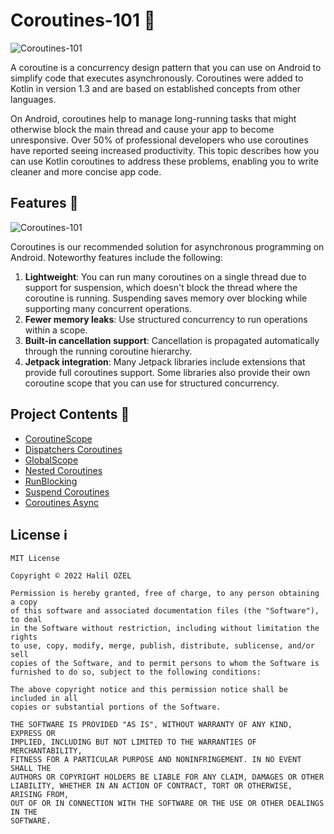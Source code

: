 # Coroutines-101 🧵

![Coroutines-101](https://miro.medium.com/max/800/1*1tDZwUd3NMQuIjZVkv-r0w.png)

A coroutine is a concurrency design pattern that you can use on Android to simplify code that executes asynchronously. Coroutines were added to Kotlin in version 1.3 and are based on established concepts from other languages.

On Android, coroutines help to manage long-running tasks that might otherwise block the main thread and cause your app to become unresponsive. Over 50% of professional developers who use coroutines have reported seeing increased productivity. This topic describes how you can use Kotlin coroutines to address these problems, enabling you to write cleaner and more concise app code.


## Features 👀

![Coroutines-101](https://www.chaddha.me/content/images/2020/12/Kotlin-Coroutises-Fundamentals_o-2.jpg)

Coroutines is our recommended solution for asynchronous programming on Android. Noteworthy features include the following:

1. **Lightweight**: You can run many coroutines on a single thread due to support for suspension, which doesn't block the thread where the coroutine is running. Suspending saves memory over blocking while supporting many concurrent operations.
2. **Fewer memory leaks**: Use structured concurrency to run operations within a scope.  
3. **Built-in cancellation support**: Cancellation is propagated automatically through the running coroutine hierarchy.
4. **Jetpack integration**: Many Jetpack libraries include extensions that provide full coroutines support. Some libraries also provide their own coroutine scope that you can use for structured concurrency.

## Project Contents 📜

- [CoroutineScope](https://github.com/halilozel1903/Coroutines101/blob/master/app/src/main/java/com/halil/ozel/coroutines101/CoroutineScopeClass.kt)
- [Dispatchers Coroutines](https://github.com/halilozel1903/Coroutines101/blob/master/app/src/main/java/com/halil/ozel/coroutines101/DispatchersCoroutines.kt)
- [GlobalScope](https://github.com/halilozel1903/Coroutines101/blob/master/app/src/main/java/com/halil/ozel/coroutines101/GlobalScopeClass.kt)
- [Nested Coroutines](https://github.com/halilozel1903/Coroutines101/blob/master/app/src/main/java/com/halil/ozel/coroutines101/NestedCoroutines.kt)
- [RunBlocking](https://github.com/halilozel1903/Coroutines101/blob/master/app/src/main/java/com/halil/ozel/coroutines101/RunBlockingClass.kt)
- [Suspend Coroutines](https://github.com/halilozel1903/Coroutines101/blob/master/app/src/main/java/com/halil/ozel/coroutines101/SuspendCoroutines.kt)
- [Coroutines Async](https://github.com/halilozel1903/Coroutines101/blob/master/app/src/main/java/com/halil/ozel/coroutines101/CoroutinesAsync.kt)


## License ℹ️
```
MIT License 

Copyright © 2022 Halil OZEL

Permission is hereby granted, free of charge, to any person obtaining a copy
of this software and associated documentation files (the "Software"), to deal
in the Software without restriction, including without limitation the rights
to use, copy, modify, merge, publish, distribute, sublicense, and/or sell
copies of the Software, and to permit persons to whom the Software is
furnished to do so, subject to the following conditions:

The above copyright notice and this permission notice shall be included in all
copies or substantial portions of the Software.

THE SOFTWARE IS PROVIDED "AS IS", WITHOUT WARRANTY OF ANY KIND, EXPRESS OR
IMPLIED, INCLUDING BUT NOT LIMITED TO THE WARRANTIES OF MERCHANTABILITY,
FITNESS FOR A PARTICULAR PURPOSE AND NONINFRINGEMENT. IN NO EVENT SHALL THE
AUTHORS OR COPYRIGHT HOLDERS BE LIABLE FOR ANY CLAIM, DAMAGES OR OTHER
LIABILITY, WHETHER IN AN ACTION OF CONTRACT, TORT OR OTHERWISE, ARISING FROM,
OUT OF OR IN CONNECTION WITH THE SOFTWARE OR THE USE OR OTHER DEALINGS IN THE
SOFTWARE.
```
